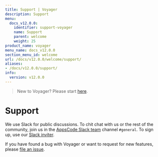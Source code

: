 ```yaml
---
title: Support | Voyager
description: Support
menu:
  docs_v12.0.0:
    identifier: support-voyager
    name: Support
    parent: welcome
    weight: 25
product_name: voyager
menu_name: docs_v12.0.0
section_menu_id: welcome
url: /docs/v12.0.0/welcome/support/
aliases:
- /docs/v12.0.0/support/
info:
  version: v12.0.0
---
```


> New to Voyager? Please start [here](/docs/v12.0.0/concepts/overview).

# Support

We use Slack for public discussions. To chit chat with us or the rest of the community, join us in the [AppsCode Slack team](https://appscode.slack.com/messages/C0XQFLGRM/details/) channel `#general`. To sign up, use our [Slack inviter](https://slack.appscode.com/).

If you have found a bug with Voyager or want to request for new features, please [file an issue](https://github.com/voyagermesh/voyager/issues/new).
